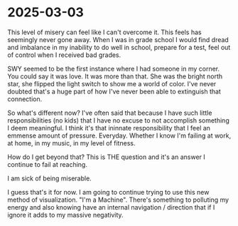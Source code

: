 # 2025-03-03

This level of misery can feel like I can't overcome it. This feels has seemingly never gone away. When I was in grade school I would find dread and imbalance in my inability to do well in school, prepare for a test, feel out of control when I received bad grades. 

SWY seemed to be the first instance where I had someone in my corner. You could say it was love. It was more than that. She was the bright north star, she flipped the light switch to show me a world of color. I've never doubted that's a huge part of how I've never been able to extinguish that connection. 

So what's different now? I've often said that because I have such little responsibilities (no kids) that I have no excuse to not accomplish something I deem meaningful. I think it's that ininnate responsibility that I feel an emmense amount of pressure. Everyday. Whether I know I'm failing at work, at home, in my music, in my level of fitness. 

How do I get beyond that? This is THE question and it's an answer I continue to fail at reaching. 

I am sick of being miserable. 

I guess that's it for now. I am going to continue trying to use this new method of visualization. "I'm a Machine". There's something to polluting my energy and also knowing have an internal navigation / direction that if I ignore it adds to my massive negativity.